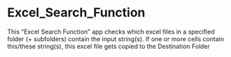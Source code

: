 # Excel_Search_Function
This “Excel Search Function” app checks which excel files in a specified folder (+ subfolders) contain the input string(s). If one or more cells contain this/these string(s), this excel file gets copied to the Destination Folder
